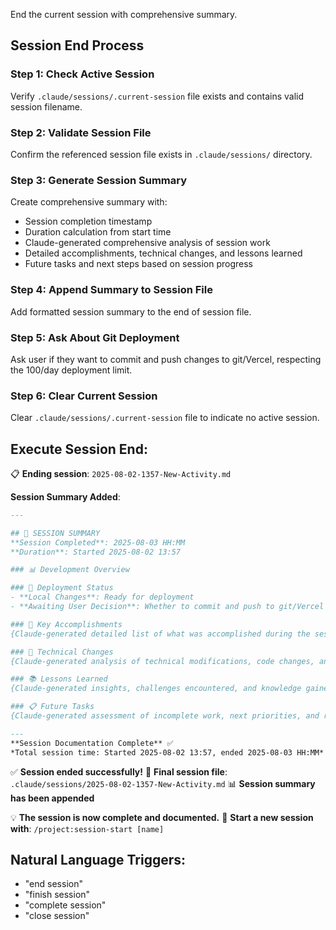 End the current session with comprehensive summary.

## Session End Process

### Step 1: Check Active Session
Verify `.claude/sessions/.current-session` file exists and contains valid session filename.

### Step 2: Validate Session File
Confirm the referenced session file exists in `.claude/sessions/` directory.

### Step 3: Generate Session Summary
Create comprehensive summary with:
- Session completion timestamp
- Duration calculation from start time
- Claude-generated comprehensive analysis of session work
- Detailed accomplishments, technical changes, and lessons learned
- Future tasks and next steps based on session progress

### Step 4: Append Summary to Session File
Add formatted session summary to the end of session file.

### Step 5: Ask About Git Deployment
Ask user if they want to commit and push changes to git/Vercel, respecting the 100/day deployment limit.

### Step 6: Clear Current Session
Clear `.claude/sessions/.current-session` file to indicate no active session.

## Execute Session End:

📋 **Ending session**: `2025-08-02-1357-New-Activity.md`

**Session Summary Added**:
```markdown
---

## 🏁 SESSION SUMMARY
**Session Completed**: 2025-08-03 HH:MM
**Duration**: Started 2025-08-02 13:57

### 📊 Development Overview

### 💾 Deployment Status
- **Local Changes**: Ready for deployment
- **Awaiting User Decision**: Whether to commit and push to git/Vercel

### 🎯 Key Accomplishments
{Claude-generated detailed list of what was accomplished during the session}

### 🔧 Technical Changes
{Claude-generated analysis of technical modifications, code changes, and system updates}

### 📚 Lessons Learned
{Claude-generated insights, challenges encountered, and knowledge gained}

### 📋 Future Tasks
{Claude-generated assessment of incomplete work, next priorities, and recommended follow-up actions}

---
**Session Documentation Complete** ✅
*Total session time: Started 2025-08-02 13:57, ended 2025-08-03 HH:MM*
```

✅ **Session ended successfully!**
📂 **Final session file**: `.claude/sessions/2025-08-02-1357-New-Activity.md`
📊 **Session summary has been appended**

💡 **The session is now complete and documented.**
📝 **Start a new session with**: `/project:session-start [name]`

## Natural Language Triggers:
- "end session"
- "finish session"
- "complete session"
- "close session"